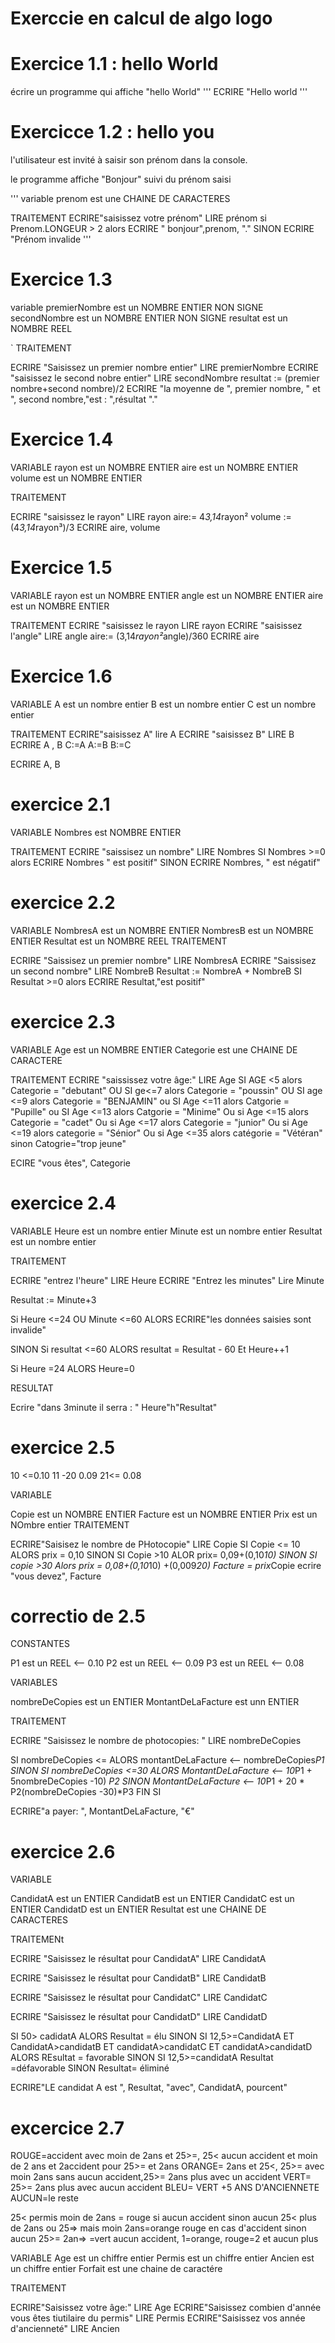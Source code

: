# Exerccie en calcul de algo logo 

# Exercice 1.1 : hello World
écrire un programme qui affiche "hello World"
'''
ECRIRE "Hello world
'''

# Exercicce 1.2 : hello you
l'utilisateur est invité à saisir son prénom dans la console.

le programme affiche "Bonjour" suivi du prénom saisi

'''
variable 
prenom est une CHAINE DE CARACTERES

TRAITEMENT
ECRIRE"saisissez votre prénom"
LIRE prénom
si Prenom.LONGEUR > 2 alors
ECRIRE " bonjour",prenom, "."
SINON
    ECRIRE "Prénom invalide
'''

# Exercice 1.3
variable
 premierNombre est un NOMBRE ENTIER NON SIGNE
 secondNombre est un NOMBRE ENTIER NON SIGNE
 resultat est un NOMBRE REEL

`
 TRAITEMENT

ECRIRE "Saisissez un premier nombre entier"
LIRE premierNombre
ECRIRE "saisissez le second nobre entier"
LIRE secondNombre
 resultat := (premier nombre+second nombre)/2 
ECRIRE "la moyenne de ", premier nombre, " et ", second nombre,"est : ",résultat "."


# Exercice 1.4

VARIABLE
rayon est un NOMBRE ENTIER
aire est un NOMBRE ENTIER
volume est un NOMBRE ENTIER

TRAITEMENT

ECRIRE "saisissez le rayon"
LIRE rayon
aire:= 4*3,14*rayon²
volume := (4*3,14*rayon³)/3
ECRIRE aire, volume


# Exercice 1.5

VARIABLE
rayon est un NOMBRE ENTIER
angle est un NOMBRE ENTIER
aire est un NOMBRE ENTIER

TRAITEMENT
ECRIRE "saisissez le rayon
LIRE rayon
ECRIRE "saisissez l'angle"
LIRE angle
aire:= (3,14*rayon²*angle)/360
ECRIRE aire

# Exercice 1.6
VARIABLE
A est un nombre entier
B est un nombre entier
C est un nombre entier


TRAITEMENT
ECRIRE"saisissez A"
lire A
ECRIRE "saisissez B"
LIRE B
ECRIRE A , B
C:=A
A:=B
B:=C

ECRIRE A, B

# exercice 2.1


VARIABLE
Nombres est NOMBRE ENTIER


TRAITEMENT
ECRIRE "saissisez un nombre"
LIRE Nombres
SI Nombres >=0 alors
ECRIRE Nombres " est positif"
SINON
ECRIRE Nombres, " est négatif"

# exercice 2.2

VARIABLE
NombresA est un NOMBRE ENTIER
NombresB est un NOMBRE ENTIER
Resultat est un NOMBRE REEL
TRAITEMENT

ECRIRE "Saissisez un premier nombre"
LIRE NombresA
ECRIRE "Saissisez un second nombre"
LIRE NombreB
Resultat := NombreA + NombreB
SI Resultat >=0 alors
ECRIRE Resultat,"est positif"

# exercice 2.3

VARIABLE
Age est un NOMBRE ENTIER
Categorie est une CHAINE DE CARACTERE

TRAITEMENT
ECRIRE "saississez votre âge:"
LIRE Age
SI AGE <5 alors Categorie = "debutant"
OU SI ge<=7 alors  Categorie = "poussin"
OU SI age <=9 alors Categorie = "BENJAMIN"
ou SI Age <=11 alors Catgorie = "Pupille"
ou SI Age <=13 alors Catgorie = "Minime"
Ou si Age <=15 alors Categorie = "cadet"
Ou si Age <=17 alors Categorie = "junior"
Ou si Age <=19 alors categorie = "Sénior"
Ou si Age <=35 alors catégorie = "Vétéran"
sinon 
Catogrie="trop jeune"

ECIRE "vous êtes", Categorie

# exercice 2.4

VARIABLE
Heure est un nombre entier
Minute est un nombre entier
Resultat est un nombre entier

TRAITEMENT

ECRIRE "entrez l'heure"
LIRE Heure
ECRIRE "Entrez les minutes"
Lire Minute

Resultat := Minute+3

Si Heure <=24 OU Minute <=60 ALORS ECRIRE"les données saisies sont invalide"

SINON
Si resultat <=60 ALORS resultat = Resultat - 60 Et Heure++1 

Si Heure =24 ALORS Heure=0


RESULTAT

Ecrire "dans 3minute il serra : " Heure"h"Resultat"

# exercice 2.5

10 <=0.10 11 -20 0.09 21<= 0.08

VARIABLE

Copie est un NOMBRE ENTIER
Facture est un NOMBRE ENTIER
Prix est un NOmbre entier
TRAITEMENT

ECRIRE"Saisisez le nombre de PHotocopie"
LIRE Copie
SI Copie <= 10 ALORS prix = 0,10
SINON SI Copie >10 ALOR prix= 0,09+(0,10*10)
SINON SI copie >30 Alors prix = 0,08+(0,10*10) +(0,009*20)
Facture = prix*Copie
ecrire "vous devez", Facture

# correctio de 2.5

CONSTANTES

P1 est un REEL <-- 0.10
P2 est un REEL <-- 0.09
P3 est un REEL <-- 0.08

VARIABLES

nombreDeCopies est un ENTIER
MontantDeLaFacture est unn ENTIER

TRAITEMENT

ECRIRE "Saisissez le nombre de photocopies: "
LIRE nombreDeCopies

SI nombreDeCopies <= ALORS montantDeLaFacture <-- nombreDeCopies*P1
SINON SI nombreDeCopies <=30 
ALORS 
MontantDeLaFacture <-- 10*P1 + 5nombreDeCopies -10) *P2
SINON
 MontantDeLaFacture <-- 10*P1 + 20 * P2(nombreDeCopies -30)*P3
FIN SI

ECRIRE"a payer: ", MontantDeLaFacture, "€"


# exercice 2.6

VARIABLE

CandidatA est un ENTIER
CandidatB est un ENTIER
CandidatC est un ENTIER
CandidatD est un ENTIER
Resultat est une CHAINE DE CARACTERES

TRAITEMENt

ECRIRE "Saisissez le résultat pour CandidatA"
LIRE CandidatA

ECRIRE "Saisissez le résultat pour CandidatB"
LIRE CandidatB

ECRIRE "Saisissez le résultat pour CandidatC"
LIRE CandidatC

ECRIRE "Saisissez le résultat pour CandidatD"
LIRE CandidatD



SI  50> cadidatA ALORS
Resultat = élu 
SINON SI 12,5>=CandidatA ET CandidatA>candidatB ET candidatA>candidatC ET candidatA>candidatD ALORS
REsultat = favorable
SINON SI 12,5>=candidatA
Resultat =défavorable
SINON
Resultat= éliminé

ECRIRE"LE candidat A est ", Resultat, "avec", CandidatA, pourcent"

# excercice 2.7
ROUGE=accident avec moin de 2ans et 25>=, 25< aucun accident et moin de 2 ans et 2accident pour 25>= et 2ans
ORANGE= 2ans et 25<, 25>= avec moin 2ans sans aucun accident,25>= 2ans plus avec un accident
VERT= 25>= 2ans plus avec aucun accident
BLEU= VERT +5 ANS D'ANCIENNETE
AUCUN=le reste


25< permis moin de 2ans = rouge si aucun accident sinon aucun
25< plus de 2ans ou 25=> mais moin 2ans=orange rouge en cas d'accident sinon aucun
25>= 2an=> =vert aucun accident, 1=orange, rouge=2 et aucun plus


VARIABLE
Age est un chiffre entier
Permis est un chiffre entier
Ancien est un chiffre entier
Forfait est une chaine de caractére

TRAITEMENT

ECRIRE"Saisissez votre âge:"
LIRE Age
ECRIRE"Saisissez combien d'année vous êtes tiutilaire du permis"
LIRE Permis
ECRIRE"Saisissez vos année d'ancienneté"
LIRE Ancien


